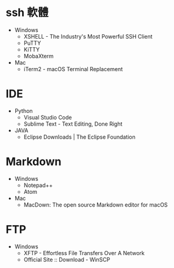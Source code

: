 # ssh 軟體
* Windows
  * XSHELL - The Industry's Most Powerful SSH Client
  * PuTTY
  * KiTTY 
  * MobaXterm
* Mac
  * iTerm2 - macOS Terminal Replacement

# IDE
* Python
  * Visual Studio Code
  * Sublime Text - Text Editing, Done Right
* JAVA
  * Eclipse Downloads | The Eclipse Foundation

# Markdown
* Windows
  * Notepad++
  * Atom
* Mac
  * MacDown: The open source Markdown editor for macOS

# FTP
* Windows
  * XFTP - Effortless File Transfers Over A Network
  * Official Site :: Download - WinSCP

